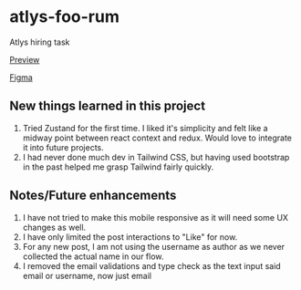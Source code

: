 # atlys-foo-rum

Atlys hiring task

[Preview](http://atlys.sahilsingh.site/)

[Figma](https://www.figma.com/proto/9il6CZ3STFOcYutSsGNA2v/Front-end-hiring-assignment?node-id=0-1&p=f&t=DAysMF3JhVM452aZ-0)


## New things learned in this project
1. Tried Zustand for the first time. I liked it's simplicity and felt like a midway point between react context and redux. Would love to integrate it into future projects.
2. I had never done much dev in Tailwind CSS, but having used bootstrap in the past helped me grasp Tailwind fairly quickly.

## Notes/Future enhancements
1. I have not tried to make this mobile responsive as it will need some UX changes as well.
2. I have only limited the post interactions to "Like" for now.
3. For any new post, I am not using the username as author as we never collected the actual name in our flow.
4. I removed the email validations and type check as the text input said email or username, now just email